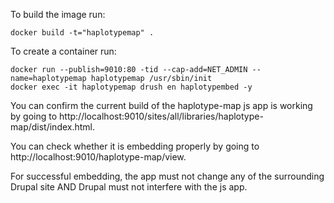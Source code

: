 
To build the image run:

```
docker build -t="haplotypemap" .
```

To create a container run:

```
docker run --publish=9010:80 -tid --cap-add=NET_ADMIN --name=haplotypemap haplotypemap /usr/sbin/init
docker exec -it haplotypemap drush en haplotypembed -y
```

You can confirm the current build of the haplotype-map js app is working by going to http://localhost:9010/sites/all/libraries/haplotype-map/dist/index.html.

You can check whether it is embedding properly by going to http://localhost:9010/haplotype-map/view.

For successful embedding, the app must not change any of the surrounding Drupal site AND Drupal must not interfere with the js app.
